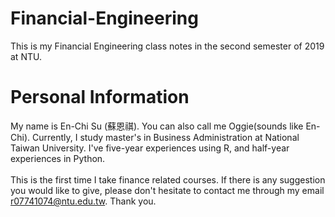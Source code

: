 # Financial-Engineering

This is my Financial Engineering class notes in the second semester of 2019 at NTU.

# Personal Information
My name is En-Chi Su (蘇恩祺). You can also call me Oggie(sounds like En-Chi). Currently, I study master's in Business Administration at National Taiwan University. I've five-year experiences using R, and half-year experiences in Python. <br />
<br />
This is the first time I take finance related courses. If there is any suggestion you would like to give, please don't hesitate to contact me through my email r07741074@ntu.edu.tw. Thank you.

